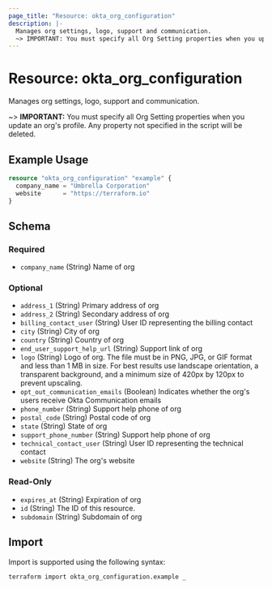 ```yaml
---
page_title: "Resource: okta_org_configuration"
description: |-
  Manages org settings, logo, support and communication.
  ~> IMPORTANT: You must specify all Org Setting properties when you update an org's profile. Any property not specified in the script will be deleted.
---
```


# Resource: okta_org_configuration

Manages org settings, logo, support and communication.
		
~> **IMPORTANT:** You must specify all Org Setting properties when you update an org's profile. Any property not specified in the script will be deleted.

## Example Usage

```terraform
resource "okta_org_configuration" "example" {
  company_name = "Umbrella Corporation"
  website      = "https://terraform.io"
}
```

<!-- schema generated by tfplugindocs -->
## Schema

### Required

- `company_name` (String) Name of org

### Optional

- `address_1` (String) Primary address of org
- `address_2` (String) Secondary address of org
- `billing_contact_user` (String) User ID representing the billing contact
- `city` (String) City of org
- `country` (String) Country of org
- `end_user_support_help_url` (String) Support link of org
- `logo` (String) Logo of org. The file must be in PNG, JPG, or GIF format and less than 1 MB in size. For best results use landscape orientation, a transparent background, and a minimum size of 420px by 120px to prevent upscaling.
- `opt_out_communication_emails` (Boolean) Indicates whether the org's users receive Okta Communication emails
- `phone_number` (String) Support help phone of org
- `postal_code` (String) Postal code of org
- `state` (String) State of org
- `support_phone_number` (String) Support help phone of org
- `technical_contact_user` (String) User ID representing the technical contact
- `website` (String) The org's website

### Read-Only

- `expires_at` (String) Expiration of org
- `id` (String) The ID of this resource.
- `subdomain` (String) Subdomain of org

## Import

Import is supported using the following syntax:

```shell
terraform import okta_org_configuration.example _
```
